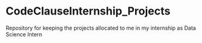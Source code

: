 # CodeClauseInternship_Projects
Repository for keeping the projects allocated to me in my internship as Data Science Intern
